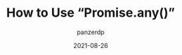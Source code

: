 ---
author: panzerdp
date: 2021-08-26
permalink: false
tags:
  - javascript
target_url: https://dmitripavlutin.com/promise-any/
title: How to Use “Promise.any()”
---